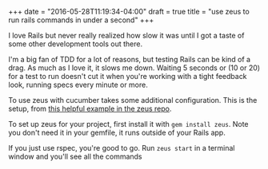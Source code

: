 +++
date = "2016-05-28T11:19:34-04:00"
draft = true
title = "use zeus to run rails commands in under a second"
+++

I love Rails but never really realized how slow it was until I got a taste of some other development tools out there.


I'm a big fan of TDD for a lot of reasons, but testing Rails can be kind of a drag. As much as I love it, it slows me down. Waiting 5 seconds or (10 or 20) for a test to run doesn't cut it when you're working with a tight feedback look, running specs every minute or more.

To use zeus with cucumber takes some additional configuration. This is the setup, from [this helpful example in the zeus repo](https://github.com/burke/zeus/blob/master/examples/custom_plan/cucumber_plan.rb).


To set up zeus for your project, first install it with `gem install zeus`. Note you don't need it in your gemfile, it runs outside of your Rails app.

If you just use rspec, you're good to go. Run `zeus start` in a terminal window and you'll see all the commands
